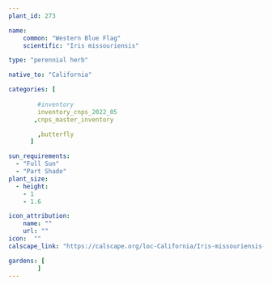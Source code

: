 ```yaml
---
plant_id: 273

name: 
    common: "Western Blue Flag" 
    scientific: "Iris missouriensis"  

type: "perennial herb"

native_to: "California"

categories: [
        
        #inventory 
        inventory_cnps_2022_05
       ,cnps_master_inventory

        ,butterfly
      ]

sun_requirements:
  - "Full Sun"
  - "Part Shade"
plant_size:
  - height: 
    - 1
    - 1.6

icon_attribution: 
    name: ""
    url: ""
icon:  ""
calscape_link: "https://calscape.org/loc-California/Iris-missouriensis-(Western-Blue-Flag)?srchcr=sc5fc65586d2e3f"

gardens: [ 
        ]
---
```



